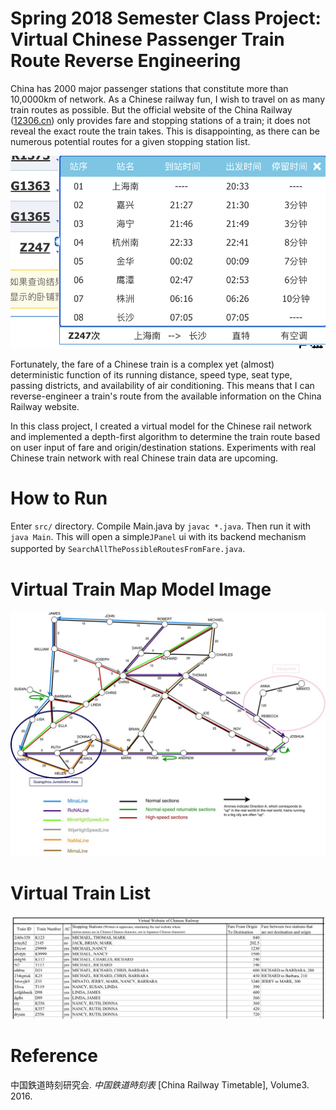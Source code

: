 # Spring 2018 Semester Class Project: Virtual Chinese Passenger Train Route Reverse Engineering
China has 2000 major passenger stations that constitute more than 10,0000km of network. As a Chinese railway fun, I wish to travel on as many train routes as possible. But the official website of the China Railway ([12306.cn](https://www.12306.cn/index/)) only provides fare and stopping stations of a train; it does not reveal the exact route the train takes. This is disappointing, as there can be numerous potential routes for a given stopping station list.

![12306 screenshot](./images-for-readme/--china-railway-z247-train-time-schedule.png)

Fortunately, the fare of a Chinese train is a complex yet (almost) deterministic function of its running distance, speed type, seat type, passing districts, and availability of air conditioning. This means that I can reverse-engineer a train's route from the available information on the China Railway website. 

In this class project, I created a virtual model for the Chinese rail network and implemented a depth-first algorithm to determine the train route based on user input of fare and origin/destination stations. Experiments with real Chinese train network with real Chinese train data are upcoming.

# How to Run
Enter `src/` directory. Compile Main.java by `javac *.java`. Then run it with `java Main`. This will open a simple`JPanel` ui with its backend mechanism supported by `SearchAllThePossibleRoutesFromFare.java`.　

# Virtual Train Map Model Image
![](./images-for-readme/--clearn-virtual-chinese-railway-map.jpeg)

# Virtual Train List
![](./images-for-readme/--virtual-list-of-trains.png)

# Reference
中国鉄道時刻研究会. *中国鉄道時刻表* [China Railway Timetable], Volume3. 2016. 


<!---

--- any comments ---

-->
